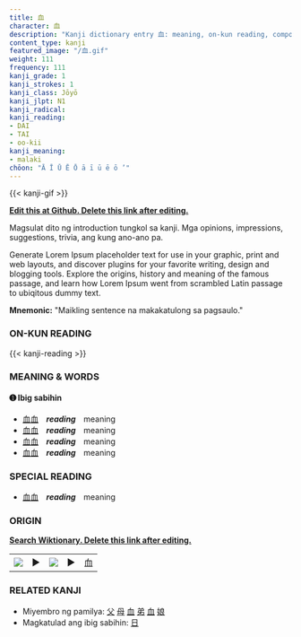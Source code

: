 ```yaml
---
title: 血
character: 血
description: "Kanji dictionary entry 血: meaning, on-kun reading, compounds, origin, related kanji"
content_type: kanji
featured_image: "/血.gif"
weight: 111
frequency: 111
kanji_grade: 1
kanji_strokes: 1
kanji_class: Jōyō
kanji_jlpt: N1
kanji_radical: 
kanji_reading: 
- DAI
- TAI
- oo-kii
kanji_meaning:
- malaki
chōon: "Ā Ī Ū Ē Ō ā ī ū ē ō ’"
---
```

[//]: # (Don't edit the line below. Kanji animated GIF code is automatically generated.)
{{< kanji-gif >}}

[//]: # (Edit below this line.)

**[Edit this at Github. Delete this link after editing.](https://github.com/tim0g/tim/tree/main/content/kanji/血/index.md)**

Magsulat dito ng introduction tungkol sa kanji. Mga opinions, impressions, suggestions, trivia, ang kung ano-ano pa.

Generate Lorem Ipsum placeholder text for use in your graphic, print and web layouts, and discover plugins for your favorite writing, design and blogging tools. Explore the origins, history and meaning of the famous passage, and learn how Lorem Ipsum went from scrambled Latin passage to ubiqitous dummy text.
 
**Mnemonic:** "Maikling sentence na makakatulong sa pagsaulo."

### ON-KUN READING

[//]: # (Don't edit the line below. ON-KUN READING code is automatically generated.)
{{< kanji-reading >}}

### MEANING & WORDS

#### ➊ **Ibig sabihin**
  - [血](../血)[血](../血)　***reading***　meaning
  - [血](../血)[血](../血)　***reading***　meaning
  - [血](../血)[血](../血)　***reading***　meaning
  - [血](../血)[血](../血)　***reading***　meaning

### SPECIAL READING
  - [血](../血)[血](../血)　***reading***　meaning

### ORIGIN

**[Search Wiktionary. Delete this link after editing.](https://wiktionary.org/wiki/血)**
<table class="kanji-table"><tr><td>
<img src="60px-血-bronze.svg.png">
</td><td>▶</td><td>
<img src="60px-血-oracle.svg.png">
</td><td>▶</td>
<td class="kanji-origin">血</td>
</tr></table>

### RELATED KANJI
- Miyembro ng pamilya: [父](../父) [母](../母) [血](../血) [弟](../弟) [血](../血) [娘](../娘)
- Magkatulad ang ibig sabihin: [日](../日)
